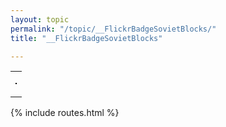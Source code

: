 ```yaml
---
layout: topic
permalink: "/topic/__FlickrBadgeSovietBlocks/"
title: "__FlickrBadgeSovietBlocks"

---
```


<!-- Start of Flickr Badge --><style type="text/css"> #flickr_badge_source_txt {padding:0; font: 11px Arial, Helvetica, Sans serif; color:#666666;} #flickr_badge_icon {display:block !important; margin:0 !important; border: 1px solid rgb(0, 0, 0) !important;} #flickr_icon_td {padding:0 5px 0 0 !important;} .flickr_badge_image {text-align:center !important;} .flickr_badge_image img {border: 1px solid black !important;} #flickr_www {display:block; padding:0 10px 0 10px !important; font: 11px Arial, Helvetica, Sans serif !important; color:#3993ff !important;} #flickr_badge_uber_wrapper a:hover, #flickr_badge_uber_wrapper a:link, #flickr_badge_uber_wrapper a:active, #flickr_badge_uber_wrapper a:visited {text-decoration:none !important; background:inherit !important;color:#3993ff;} #flickr_badge_wrapper {background-color:#ffffff;border: solid 1px #000000} #flickr_badge_source {padding:0 !important; font: 11px Arial, Helvetica, Sans serif !important; color:#666666 !important;} </style>
<table id="flickr_badge_uber_wrapper" cellpadding="0" cellspacing="3" border="0"><tr><td><table cellpadding="0" cellspacing="3" border="0" id="flickr_badge_wrapper">
<tr>
<script type="text/javascript" src="http://www.flickr.com/badge_code_v2.gne?count=5&display=random&size=m&layout=h&source=user_tag&user=27658349%40N00&tag=pucwaterfrontdisgrace"></script>
</tr></table></td></tr></table><!-- End of Flickr Badge -->

{% include routes.html %}
